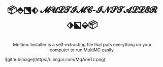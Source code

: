 # <p align="center">📦⬘⬔⬖ 𝓜𝓤𝓛𝓣𝓘𝓜𝓒-𝓘𝓝𝓢𝓣𝓐𝓛𝓛𝓔𝓡 ⬗⬕⬙📦
<p align="center">Multimc Installer is a self-extracting file that puts everything on your computer to run MultiMC easily.
<p>![githubimage](https://i.imgur.com/MqAneTz.png)
